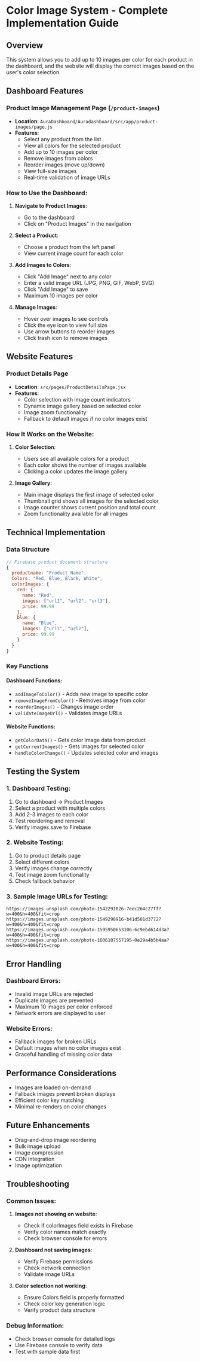 # Color Image System - Complete Implementation Guide

## Overview
This system allows you to add up to 10 images per color for each product in the dashboard, and the website will display the correct images based on the user's color selection.

## Dashboard Features

### Product Image Management Page (`/product-images`)
- **Location**: `AuraDashboard/Auradashboard/src/app/product-images/page.js`
- **Features**:
  - Select any product from the list
  - View all colors for the selected product
  - Add up to 10 images per color
  - Remove images from colors
  - Reorder images (move up/down)
  - View full-size images
  - Real-time validation of image URLs

### How to Use the Dashboard:

1. **Navigate to Product Images**:
   - Go to the dashboard
   - Click on "Product Images" in the navigation

2. **Select a Product**:
   - Choose a product from the left panel
   - View current image count for each color

3. **Add Images to Colors**:
   - Click "Add Image" next to any color
   - Enter a valid image URL (JPG, PNG, GIF, WebP, SVG)
   - Click "Add Image" to save
   - Maximum 10 images per color

4. **Manage Images**:
   - Hover over images to see controls
   - Click the eye icon to view full size
   - Use arrow buttons to reorder images
   - Click trash icon to remove images

## Website Features

### Product Details Page
- **Location**: `src/pages/ProductDetailsPage.jsx`
- **Features**:
  - Color selection with image count indicators
  - Dynamic image gallery based on selected color
  - Image zoom functionality
  - Fallback to default images if no color images exist

### How It Works on the Website:

1. **Color Selection**:
   - Users see all available colors for a product
   - Each color shows the number of images available
   - Clicking a color updates the image gallery

2. **Image Gallery**:
   - Main image displays the first image of selected color
   - Thumbnail grid shows all images for the selected color
   - Image counter shows current position and total count
   - Zoom functionality available for all images

## Technical Implementation

### Data Structure
```javascript
// Firebase product document structure
{
  productname: "Product Name",
  Colors: "Red, Blue, Black, White",
  colorImages: {
    red: {
      name: "Red",
      images: ["url1", "url2", "url3"],
      price: 99.99
    },
    blue: {
      name: "Blue", 
      images: ["url1", "url2"],
      price: 99.99
    }
  }
}
```

### Key Functions

#### Dashboard Functions:
- `addImageToColor()` - Adds new image to specific color
- `removeImageFromColor()` - Removes image from color
- `reorderImages()` - Changes image order
- `validateImageUrl()` - Validates image URLs

#### Website Functions:
- `getColorData()` - Gets color image data from product
- `getCurrentImages()` - Gets images for selected color
- `handleColorChange()` - Updates selected color and images

## Testing the System

### 1. Dashboard Testing:
1. Go to dashboard → Product Images
2. Select a product with multiple colors
3. Add 2-3 images to each color
4. Test reordering and removal
5. Verify images save to Firebase

### 2. Website Testing:
1. Go to product details page
2. Select different colors
3. Verify images change correctly
4. Test image zoom functionality
5. Check fallback behavior

### 3. Sample Image URLs for Testing:
```
https://images.unsplash.com/photo-1542291026-7eec264c27ff?w=400&h=400&fit=crop
https://images.unsplash.com/photo-1549298916-b41d501d3772?w=400&h=400&fit=crop
https://images.unsplash.com/photo-1595950653106-6c9ebd614d3a?w=400&h=400&fit=crop
https://images.unsplash.com/photo-1606107557195-0e29a4b5b4aa?w=400&h=400&fit=crop
```

## Error Handling

### Dashboard Errors:
- Invalid image URLs are rejected
- Duplicate images are prevented
- Maximum 10 images per color enforced
- Network errors are displayed to user

### Website Errors:
- Fallback images for broken URLs
- Default images when no color images exist
- Graceful handling of missing color data

## Performance Considerations

- Images are loaded on-demand
- Fallback images prevent broken displays
- Efficient color key matching
- Minimal re-renders on color changes

## Future Enhancements

- Drag-and-drop image reordering
- Bulk image upload
- Image compression
- CDN integration
- Image optimization

## Troubleshooting

### Common Issues:

1. **Images not showing on website**:
   - Check if colorImages field exists in Firebase
   - Verify color names match exactly
   - Check browser console for errors

2. **Dashboard not saving images**:
   - Verify Firebase permissions
   - Check network connection
   - Validate image URLs

3. **Color selection not working**:
   - Ensure Colors field is properly formatted
   - Check color key generation logic
   - Verify product data structure

### Debug Information:
- Check browser console for detailed logs
- Use Firebase console to verify data
- Test with sample data first

